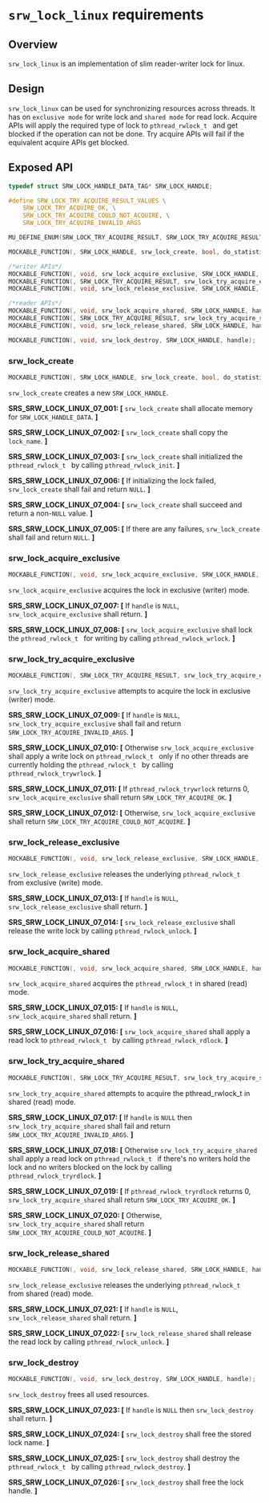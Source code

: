 # `srw_lock_linux` requirements

## Overview

`srw_lock_linux` is an implementation of slim reader-writer lock for linux.

## Design

`srw_lock_linux` can be used for synchronizing resources across threads. It has on `exclusive mode` for write lock and `shared mode` for read lock. Acquire APIs will apply the required type of lock to `pthread_rwlock_t ` and get blocked if the operation can not be done. Try acquire APIs will fail if the equivalent acquire APIs get blocked.

## Exposed API

```c
typedef struct SRW_LOCK_HANDLE_DATA_TAG* SRW_LOCK_HANDLE;

#define SRW_LOCK_TRY_ACQUIRE_RESULT_VALUES \
    SRW_LOCK_TRY_ACQUIRE_OK, \
    SRW_LOCK_TRY_ACQUIRE_COULD_NOT_ACQUIRE, \
    SRW_LOCK_TRY_ACQUIRE_INVALID_ARGS

MU_DEFINE_ENUM(SRW_LOCK_TRY_ACQUIRE_RESULT, SRW_LOCK_TRY_ACQUIRE_RESULT_VALUES)

MOCKABLE_FUNCTION(, SRW_LOCK_HANDLE, srw_lock_create, bool, do_statistics, const char*, lock_name);

/*writer APIs*/
MOCKABLE_FUNCTION(, void, srw_lock_acquire_exclusive, SRW_LOCK_HANDLE, handle);
MOCKABLE_FUNCTION(, SRW_LOCK_TRY_ACQUIRE_RESULT, srw_lock_try_acquire_exclusive, SRW_LOCK_HANDLE, handle);
MOCKABLE_FUNCTION(, void, srw_lock_release_exclusive, SRW_LOCK_HANDLE, handle);

/*reader APIs*/
MOCKABLE_FUNCTION(, void, srw_lock_acquire_shared, SRW_LOCK_HANDLE, handle);
MOCKABLE_FUNCTION(, SRW_LOCK_TRY_ACQUIRE_RESULT, srw_lock_try_acquire_shared, SRW_LOCK_HANDLE, handle);
MOCKABLE_FUNCTION(, void, srw_lock_release_shared, SRW_LOCK_HANDLE, handle);

MOCKABLE_FUNCTION(, void, srw_lock_destroy, SRW_LOCK_HANDLE, handle);
```

### srw_lock_create
```c
MOCKABLE_FUNCTION(, SRW_LOCK_HANDLE, srw_lock_create, bool, do_statistics, const char*, lock_name);
```

`srw_lock_create` creates a new `SRW_LOCK_HANDLE`.

**SRS_SRW_LOCK_LINUX_07_001: [** `srw_lock_create` shall allocate memory for `SRW_LOCK_HANDLE_DATA`. **]**

**SRS_SRW_LOCK_LINUX_07_002: [** `srw_lock_create` shall copy the `lock_name`. **]**

**SRS_SRW_LOCK_LINUX_07_003: [** `srw_lock_create` shall initialized the `pthread_rwlock_t ` by calling `pthread_rwlock_init`. **]**

**SRS_SRW_LOCK_LINUX_07_006: [** If initializing the lock failed, `srw_lock_create` shall fail and return `NULL`. **]**

**SRS_SRW_LOCK_LINUX_07_004: [** `srw_lock_create` shall succeed and return a non-`NULL` value. **]**

**SRS_SRW_LOCK_LINUX_07_005: [** If there are any failures, `srw_lock_create` shall fail and return `NULL`. **]**

### srw_lock_acquire_exclusive
```c
MOCKABLE_FUNCTION(, void, srw_lock_acquire_exclusive, SRW_LOCK_HANDLE, handle);
```

`srw_lock_acquire_exclusive` acquires the lock in exclusive (writer) mode.

**SRS_SRW_LOCK_LINUX_07_007: [** If `handle` is `NULL`, `srw_lock_acquire_exclusive` shall return. **]**

**SRS_SRW_LOCK_LINUX_07_008: [** `srw_lock_acquire_exclusive` shall lock the `pthread_rwlock_t ` for writing by calling `pthread_rwlock_wrlock`. **]**

### srw_lock_try_acquire_exclusive
```c
MOCKABLE_FUNCTION(, SRW_LOCK_TRY_ACQUIRE_RESULT, srw_lock_try_acquire_exclusive, SRW_LOCK_HANDLE, handle);
```

`srw_lock_try_acquire_exclusive` attempts to acquire the lock in exclusive (writer) mode.

**SRS_SRW_LOCK_LINUX_07_009: [** If `handle` is `NULL`, `srw_lock_try_acquire_exclusive` shall fail and return `SRW_LOCK_TRY_ACQUIRE_INVALID_ARGS`. **]**

**SRS_SRW_LOCK_LINUX_07_010: [** Otherwise `srw_lock_acquire_exclusive` shall apply a write lock on `pthread_rwlock_t ` only if no other threads are currently holding the `pthread_rwlock_t ` by calling `pthread_rwlock_trywrlock`. **]**

**SRS_SRW_LOCK_LINUX_07_011: [** If `pthread_rwlock_trywrlock` returns 0, `srw_lock_acquire_exclusive` shall return `SRW_LOCK_TRY_ACQUIRE_OK`. **]**

**SRS_SRW_LOCK_LINUX_07_012: [** Otherwise, `srw_lock_acquire_exclusive` shall return `SRW_LOCK_TRY_ACQUIRE_COULD_NOT_ACQUIRE`. **]**

### srw_lock_release_exclusive
```c
MOCKABLE_FUNCTION(, void, srw_lock_release_exclusive, SRW_LOCK_HANDLE, handle);
```

`srw_lock_release_exclusive` releases the underlying `pthread_rwlock_t ` from exclusive (write) mode.

**SRS_SRW_LOCK_LINUX_07_013: [** If `handle` is `NULL`, `srw_lock_release_exclusive` shall return. **]**

**SRS_SRW_LOCK_LINUX_07_014: [** `srw_lock_release_exclusive` shall release the write lock by calling `pthread_rwlock_unlock`. **]**


### srw_lock_acquire_shared
```c
MOCKABLE_FUNCTION(, void, srw_lock_acquire_shared, SRW_LOCK_HANDLE, handle);
```

`srw_lock_acquire_shared` acquires the `pthread_rwlock_t`  in shared (read) mode.

**SRS_SRW_LOCK_LINUX_07_015: [** If `handle` is `NULL`, `srw_lock_acquire_shared` shall return. **]**

**SRS_SRW_LOCK_LINUX_07_016: [** `srw_lock_acquire_shared` shall apply a read lock to `pthread_rwlock_t ` by calling `pthread_rwlock_rdlock`. **]**

### srw_lock_try_acquire_shared
```c
MOCKABLE_FUNCTION(, SRW_LOCK_TRY_ACQUIRE_RESULT, srw_lock_try_acquire_shared, SRW_LOCK_HANDLE, handle);
```

`srw_lock_try_acquire_shared` attempts to acquire the pthread_rwlock_t  in shared (read) mode.

**SRS_SRW_LOCK_LINUX_07_017: [** If `handle` is `NULL` then `srw_lock_try_acquire_shared` shall fail and return `SRW_LOCK_TRY_ACQUIRE_INVALID_ARGS`. **]**

**SRS_SRW_LOCK_LINUX_07_018: [** Otherwise `srw_lock_try_acquire_shared` shall apply a read lock on `pthread_rwlock_t ` if there's no writers hold the lock and no writers blocked on the lock by calling `pthread_rwlock_tryrdlock`. **]**

**SRS_SRW_LOCK_LINUX_07_019: [** If `pthread_rwlock_tryrdlock` returns 0, `srw_lock_try_acquire_shared` shall return `SRW_LOCK_TRY_ACQUIRE_OK`. **]**

**SRS_SRW_LOCK_LINUX_07_020: [** Otherwise, `srw_lock_try_acquire_shared` shall return `SRW_LOCK_TRY_ACQUIRE_COULD_NOT_ACQUIRE`. **]**

### srw_lock_release_shared
```c
MOCKABLE_FUNCTION(, void, srw_lock_release_shared, SRW_LOCK_HANDLE, handle);
```

`srw_lock_release_exclusive` releases the underlying `pthread_rwlock_t ` from shared (read) mode.

**SRS_SRW_LOCK_LINUX_07_021: [** If `handle` is `NULL`, `srw_lock_release_shared` shall return. **]**

**SRS_SRW_LOCK_LINUX_07_022: [** `srw_lock_release_shared` shall release the read lock by calling `pthread_rwlock_unlock`. **]**


### srw_lock_destroy
```c
MOCKABLE_FUNCTION(, void, srw_lock_destroy, SRW_LOCK_HANDLE, handle);
```

`srw_lock_destroy` frees all used resources.

**SRS_SRW_LOCK_LINUX_07_023: [** If `handle` is `NULL` then `srw_lock_destroy` shall return. **]**

**SRS_SRW_LOCK_LINUX_07_024: [** `srw_lock_destroy` shall free the stored lock name. **]**

**SRS_SRW_LOCK_LINUX_07_025: [** `srw_lock_destroy` shall destroy the `pthread_rwlock_t ` by calling `pthread_rwlock_destroy`. **]**

**SRS_SRW_LOCK_LINUX_07_026: [** `srw_lock_destroy` shall free the lock handle. **]**
